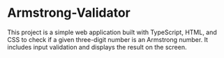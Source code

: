 # Armstrong-Validator
This project is a simple web application built with TypeScript, HTML, and CSS to check if a given three-digit number is an Armstrong number. It includes input validation and displays the result on the screen.
